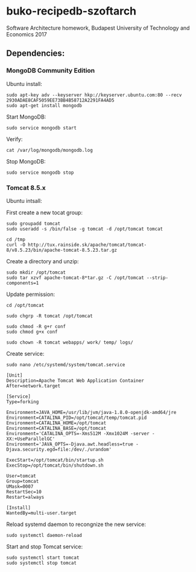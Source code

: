 # buko-recipedb-szoftarch
Software Architecture homework, Budapest University of Technology and Economics 2017

## Dependencies:

### MongoDB Community Edition
Ubuntu install:
```
sudo apt-key adv --keyserver hkp://keyserver.ubuntu.com:80 --recv 2930ADAE8CAF5059EE73BB4B58712A2291FA4AD5
sudo apt-get install mongodb
```
Start MongoDB:
```
sudo service mongodb start
```
Verify:
```
cat /var/log/mongodb/mongodb.log
```
Stop MongoDB:
```
sudo service mongodb stop
```

### Tomcat 8.5.x
Ubuntu intsall:

First create a new tocat group:
```
sudo groupadd tomcat
sudo useradd -s /bin/false -g tomcat -d /opt/tomcat tomcat
```
```
cd /tmp
curl -O http://tux.rainside.sk/apache/tomcat/tomcat-8/v8.5.23/bin/apache-tomcat-8.5.23.tar.gz
```
Create a directory and unzip:
```
sudo mkdir /opt/tomcat
sudo tar xzvf apache-tomcat-8*tar.gz -C /opt/tomcat --strip-components=1
```

Update permission:
```
cd /opt/tomcat

sudo chgrp -R tomcat /opt/tomcat

sudo chmod -R g+r conf
sudo chmod g+x conf

sudo chown -R tomcat webapps/ work/ temp/ logs/
```

Create service:
```
sudo nano /etc/systemd/system/tomcat.service
```
```
[Unit]
Description=Apache Tomcat Web Application Container
After=network.target

[Service]
Type=forking

Environment=JAVA_HOME=/usr/lib/jvm/java-1.8.0-openjdk-amd64/jre
Environment=CATALINA_PID=/opt/tomcat/temp/tomcat.pid
Environment=CATALINA_HOME=/opt/tomcat
Environment=CATALINA_BASE=/opt/tomcat
Environment='CATALINA_OPTS=-Xms512M -Xmx1024M -server -XX:+UseParallelGC'
Environment='JAVA_OPTS=-Djava.awt.headless=true -Djava.security.egd=file:/dev/./urandom'

ExecStart=/opt/tomcat/bin/startup.sh
ExecStop=/opt/tomcat/bin/shutdown.sh

User=tomcat
Group=tomcat
UMask=0007
RestartSec=10
Restart=always

[Install]
WantedBy=multi-user.target
```
Reload systemd daemon to recongnize the new service:
```
sudo systemctl daemon-reload
```

Start and stop Tomcat service:
```
sudo systemctl start tomcat
sudo systemctl stop tomcat
```
